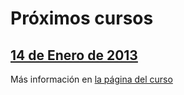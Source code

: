 Próximos cursos
===============

## [14 de Enero de 2013][signin]


Más información en [la página del curso][url]


[signin]: http://redradix.com/courses/pro-javascript/register
[url]: http://redradix.com/courses/pro-javascript
